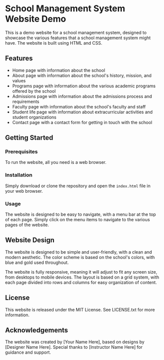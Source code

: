 # School Management System Website Demo

This is a demo website for a school management system, designed to showcase the various features that a school management system might have. The website is built using HTML and CSS.

## Features

- Home page with information about the school
- About page with information about the school's history, mission, and values
- Programs page with information about the various academic programs offered by the school
- Admissions page with information about the admissions process and requirements
- Faculty page with information about the school's faculty and staff
- Student life page with information about extracurricular activities and student organizations
- Contact page with a contact form for getting in touch with the school

## Getting Started

### Prerequisites

To run the website, all you need is a web browser.

### Installation

Simply download or clone the repository and open the `index.html` file in your web browser.

### Usage

The website is designed to be easy to navigate, with a menu bar at the top of each page. Simply click on the menu items to navigate to the various pages of the website.

## Website Design

The website is designed to be simple and user-friendly, with a clean and modern aesthetic. The color scheme is based on the school's colors, with blue and gold used throughout.

The website is fully responsive, meaning it will adjust to fit any screen size, from desktops to mobile devices. The layout is based on a grid system, with each page divided into rows and columns for easy organization of content.

## License

This website is released under the MIT License. See LICENSE.txt for more information.

## Acknowledgements

The website was created by [Your Name Here], based on designs by [Designer Name Here]. Special thanks to [Instructor Name Here] for guidance and support.
